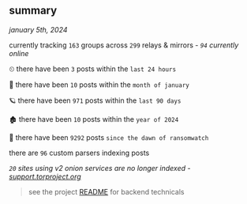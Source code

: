 
## summary
_january 5th, 2024_

currently tracking `163` groups across `299` relays & mirrors - _`94` currently online_

⏲ there have been `3` posts within the `last 24 hours`

🦈 there have been `10` posts within the `month of january`

🪐 there have been `971` posts within the `last 90 days`

🏚 there have been `10` posts within the `year of 2024`

🦕 there have been `9292` posts `since the dawn of ransomwatch`

there are `96` custom parsers indexing posts

_`20` sites using v2 onion services are no longer indexed - [support.torproject.org](https://support.torproject.org/onionservices/v2-deprecation/)_

> see the project [README](https://github.com/joshhighet/ransomwatch#ransomwatch--) for backend technicals
